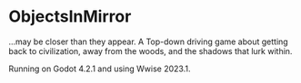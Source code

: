 # ObjectsInMirror
 ...may be closer than they appear. A Top-down driving game about getting back to civilization, away from the woods, and the shadows that lurk within.

Running on Godot 4.2.1 and using Wwise 2023.1.